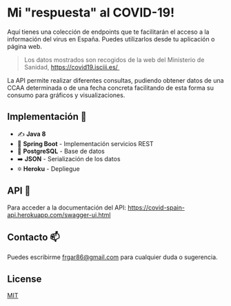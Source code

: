 # Mi "respuesta" al COVID-19!

Aquí tienes una colección de endpoints que te facilitarán el acceso a la información del virus en España.
Puedes utilizarlos desde tu aplicación o página web.

> Los datos mostrados son recogidos de la web del Ministerio de Sanidad, https://covid19.isciii.es/ 

La API permite realizar diferentes consultas, pudiendo obtener datos de una CCAA determinada o de una fecha concreta facilitando de esta forma su consumo para gráficos y visualizaciones.

## Implementación :construction_worker:

 - :writing_hand: **Java 8** 
 - :leaves: **Spring Boot** - Implementación servicios REST
 - :elephant: **PostgreSQL** - Base de datos
 - :arrow_right: **JSON** - Serialización de los datos
 - :six_pointed_star: **Heroku** - Depliegue
 
 
 ## API :rocket:
Para acceder a la documentación del API:  https://covid-spain-api.herokuapp.com/swagger-ui.html
 
 ## Contacto  :mailbox:
Puedes escribirme frgar86@gmail.com para cualquier duda o sugerencia. 

## License
[MIT](https://choosealicense.com/licenses/mit/)
